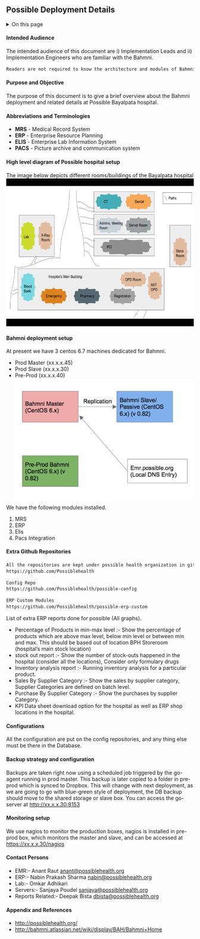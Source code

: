 Possible Deployment Details 
---

<details>
<summary>On this page</summary>

- [Intended Audience](#intended-audience)
- [Purpose and Objective](#purpose-and-objective)
- [Abbreviations and Terminologies](#abbreviations-and-terminologies)
- [High level diagram of Possible hospital setup](#high-level-diagram-of-possible-hospital-setup)
- [Bahmni deployment setup](#bahmni-deployment-setup)
- [Extra Github Repositories](#extra-github-repositories)
- [Configurations](#configurations)
- [Backup strategy and configuration](#backup-strategy-and-configuration)
- [Monitoring setup](#monitoring-setup)
- [Contact Persons](#contact-persons)
- [Appendix and References](#appendix-and-references)

</details>


#### Intended Audience
The intended audience of this document are i) Implementation Leads and ii) Implementation Engineers who are familiar with the Bahmni.
```markdown
Readers are not required to know the architecture and modules of Bahmni.
```
#### Purpose and Objective
The purpose of this document is to give a brief overview about the Bahmni deployment and related details at Possible Bayalpata hospital.

#### Abbreviations and Terminologies
- **MRS** - Medical Record System
- **ERP**  - Enterprise Resource Planning
- **ELIS** - Enterprise Lab Information System
- **PACS** - Picture archive and communication system

#### High level diagram of Possible hospital setup
The image below depicts different rooms/buildings of the Bayalpata hospital
!["Hospital setup image"](../attachments/hospital_setup.png "Hospital setup image")

#### Bahmni deployment setup
At present we have 3 centos 6.7 machines dedicated for Bahmni.
  * Prod Master (xx.x.x.45)
  * Prod Slave  (xx.x.x.30)
  * Pre-Prod  (xx.x.x.40)
!["Deployment setup image"](../attachments/deployment_setup.png "Deployment setup image")

We have the following modules installed.

1. MRS
1. ERP
1. Elis
1. Pacs Integration

#### Extra Github Repositories
```markdown
All the repositories are kept under possible health organization in github.
https://github.com/Possiblehealth
```
```markdown
Config Repo
https://github.com/Possiblehealth/possible-config
```
```markdown
ERP Custom Modules
https://github.com/Possiblehealth/possible-erp-custom
```

List of extra ERP reports done for possible (All graphs).
* Percentage of Products in min-max level :- Show the percentage of products which are above max level, below min level or between min and max. This should be based out of location BPH Storeroom (hospital’s main stock location)
* stock out report :- Show the number of stock-outs happened in the hospital (consider all the locations), Consider only formulary drugs
* Inventory analysis report :- Running inventory analysis for a particular product.
* Sales By Supplier Category :- Show the sales by supplier category, Supplier Categories are defined on batch level.
* Purchase By Supplier Category :- Show the purchases by supplier Category.
* KPI Data sheet download option for the hospital as well as ERP shop locations in the hospital.


#### Configurations
All the configuration are put on the config repositories, and any thing else must be there in the Database.
#### Backup strategy and configuration
Backups are taken right now using a scheduled job triggered by the go-agent running in prod master. This backup is later copied to a folder in pre-prod which is synced to Dropbox. This will change with next deployment, as we are going to go with blue-green style of deployment, the DB backup should move to the shared storage or slave box. You can access the go-server at http://xx.x.x.30:8153
#### Monitoring setup
We use nagios to monitor the production boxes, nagios is installed in pre-prod box, which monitors the master and slave, and can be accessed at https://xx.x.x.30/nagios 
#### Contact Persons
* EMR:- Anant Raut <anant@possiblehealth.org>
* ERP:- Nabin Prakash Sharma <nabin@possiblehealth.org>
* Lab:- Omkar Adhikari
* Servers:- Sanjaya Poudel <sanjaya@possiblehealth.org>
* Reports Related:- Deepak Bista <dbista@possiblehealth.org>
#### Appendix and References
* http://possiblehealth.org/
* http://bahmni.atlassian.net/wiki/display/BAH/Bahmni+Home
